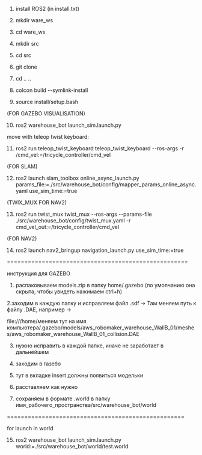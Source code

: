 1. install ROS2    (in install.txt)

2. mkdir ware_ws

3. cd ware_ws

4. mkdir src

5. cd src

6. git clone

7. cd .. ..

8. colcon build --symlink-install

9. source install/setup.bash

(FOR GAZEBO VISUALISATION)

10. ros2 warehouse_bot launch_sim.launch.py 

move with teleop twist keyboard:

11.  ros2 run teleop_twist_keyboard teleop_twist_keyboard --ros-args -r /cmd_vel:=/tricycle_controller/cmd_vel

(FOR SLAM)

12. ros2 launch slam_toolbox online_async_launch.py params_file:=./src/warehouse_bot/config/mapper_params_online_async.yaml use_sim_time:=true 

(TWIX_MUX FOR NAV2)

13. ros2 run twist_mux twist_mux --ros-args --params-file ./src/warehouse_bot/config/twist_mux.yaml -r cmd_vel_out:=/tricycle_controller/cmd_vel 

(FOR NAV2)

14. ros2 launch nav2_bringup navigation_launch.py use_sim_time:=true





====================================================

инструкция для GAZEBO 

1. распаковываем models.zip в папку home/.gazebo (по умолчанию она скрыта, чтобы увидеть нажимаем ctrl+h)

2.заходим в каждую папку и исправляем файл .sdf -> Там меняем путь к файлу  .DAE, например -> 

<uri>file:///home/меняем тут на имя компьютера/.gazebo/models/aws_robomaker_warehouse_WallB_01/meshes/aws_robomaker_warehouse_WallB_01_collision.DAE</uri>

3. нужно исправить в каждой папке, иначе не заработает в дальнейшем

4. заходим в газебо

5. тут в вкладке insert должны появиться модельки

6. расставляем как нужно

7. сохраняем в формате .world в папку имя_рабочего_пространства/src/warehouse_bot/world


===================================================


for launch in world

15. ros2 warehouse_bot launch_sim.launch.py world:=./src/warehouse_bot/world/test.world
